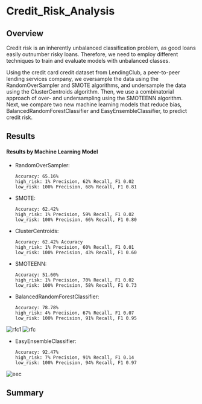 # Credit_Risk_Analysis

## Overview
Credit risk is an inherently unbalanced classification problem, as good loans easily outnumber risky loans. Therefore, we need to employ different techniques to train and evaluate models with unbalanced classes.
  
Using the credit card credit dataset from LendingClub, a peer-to-peer lending services company, we oversample the data using the RandomOverSampler and SMOTE algorithms, and undersample the data using the ClusterCentroids algorithm. Then, we use a combinatorial approach of over- and undersampling using the SMOTEENN algorithm. Next, we compare two new machine learning models that reduce bias, BalancedRandomForestClassifier and EasyEnsembleClassifier, to predict credit risk. 

## Results

#### Results by Machine Learning Model
  
  - RandomOverSampler: 
  
        Accuracy: 65.16%  
        high_risk: 1% Precision, 62% Recall, F1 0.02
        low_risk: 100% Precision, 68% Recall, F1 0.81
        
  - SMOTE: 
  
        Accuracy: 62.42% 
        high_risk: 1% Precision, 59% Recall, F1 0.02
        low_risk: 100% Precision, 66% Recall, F1 0.80
        
  - ClusterCentroids: 
        
        Accuracy: 62.42% Accuracy
        high_risk: 1% Precision, 60% Recall, F1 0.01
        low_risk: 100% Precision, 43% Recall, F1 0.60
        
  - SMOTEENN: 
       
        Accuracy: 51.60%
        high_risk: 1% Precision, 70% Recall, F1 0.02
        low_risk: 100% Precision, 58% Recall, F1 0.73
        
  - BalancedRandomForestClassifier: 
        
        Accuracy: 78.78%
        high_risk: 4% Precision, 67% Recall, F1 0.07
        low_risk: 100% Precision, 91% Recall, F1 0.95
        
 ![rfc1](https://user-images.githubusercontent.com/88443672/148701859-78c6d873-a634-4d9a-b803-9039bf9fe0f5.png)
 ![rfc](https://user-images.githubusercontent.com/88443672/148701878-ace53fcb-8f82-4956-9dd3-e8a7413f2d08.png)

  - EasyEnsembleClassifier: 
        
        Accuracy: 92.47%
        high_risk: 7% Precision, 91% Recall, F1 0.14
        low_risk: 100% Precision, 94% Recall, F1 0.97
        
 ![eec](https://user-images.githubusercontent.com/88443672/148701855-78b92631-91b1-4a02-8d2e-8c0be37fb260.png)

  
## Summary
